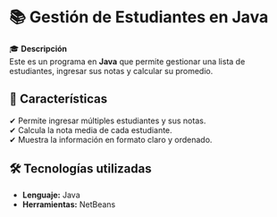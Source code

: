 # 📚 Gestión de Estudiantes en Java  

🎓 **Descripción**  
Este es un programa en **Java** que permite gestionar una lista de estudiantes, ingresar sus notas y calcular su promedio.  

## 🚀 Características  
✔ Permite ingresar múltiples estudiantes y sus notas.  
✔ Calcula la nota media de cada estudiante.  
✔ Muestra la información en formato claro y ordenado.  

## 🛠 Tecnologías utilizadas  
- **Lenguaje:** Java  
- **Herramientas:** NetBeans
